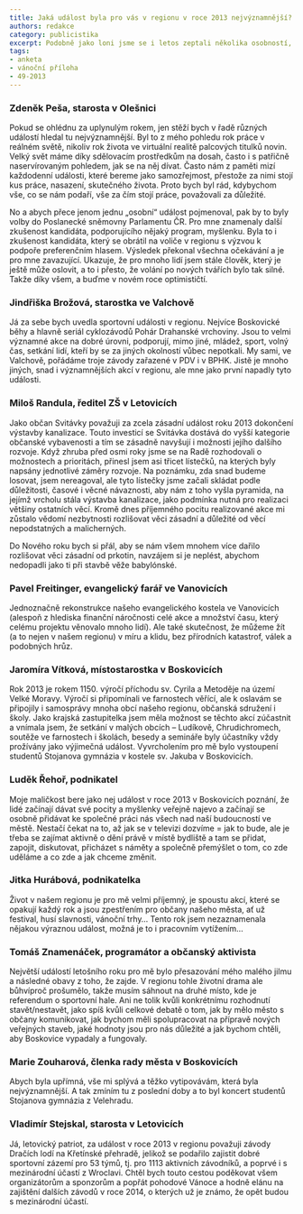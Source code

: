 ```yaml
---
title: Jaká událost byla pro vás v regionu v roce 2013 nejvýznamnější?
authors: redakce
category: publicistika
excerpt: Podobně jako loni jsme se i letos zeptali několika osobností, o kterých jsme v průběhu roku psali, jaká regionální událost pro ně byla v roce 2013 nejvýznamnější.
tags:
- anketa
- vánoční příloha
- 49-2013
---
```


### Zdeněk Peša, starosta v Olešnici

Pokud se ohlédnu za uplynulým rokem, jen stěží bych v řadě různých událostí hledal tu nejvýznamnější. Byl to z mého pohledu rok práce v reálném světě, nikoliv rok života ve virtuální realitě palcových titulků novin. Velký svět máme díky sdělovacím prostředkům na dosah, často i s patřičně naservírovaným pohledem, jak se na něj dívat. Často nám z paměti mizí každodenní události, které bereme jako samozřejmost, přestože za nimi stojí kus práce, nasazení, skutečného života. Proto bych byl rád, kdybychom vše, co se nám podaří, vše za čím stojí práce, považovali za důležité.

No a abych přece jenom jednu „osobní“ událost pojmenoval, pak by to byly volby do Poslanecké sněmovny Parlamentu ČR. Pro mne znamenaly další zkušenost kandidáta, podporujícího nějaký program, myšlenku. Byla to i zkušenost kandidáta, který se obrátil na voliče v regionu s výzvou k podpoře preferenčním hlasem. Výsledek překonal všechna očekávání a je pro mne zavazující. Ukazuje, že pro mnoho lidí jsem stále člověk, který je ještě může oslovit, a to i přesto, že volání po nových tvářích bylo tak silné. Takže díky všem, a buďme v novém roce optimističtí.

### Jindřiška Brožová, starostka ve Valchově

Já za sebe bych uvedla sportovní události v regionu. Nejvíce Boskovické běhy a hlavně seriál cyklozávodů Pohár Drahanské vrchoviny. Jsou to velmi významné akce na dobré úrovni, podporují, mimo jiné, mládež, sport, volný čas, setkání lidí, kteří by se za jiných okolností vůbec nepotkali. My sami, ve Valchově, pořádáme troje závody zařazené v PDV i v BPHK. Jistě je mnoho jiných, snad i významnějších akcí v regionu, ale mne jako první napadly tyto události.

### Miloš Randula, ředitel ZŠ v Letovicích

Jako občan Svitávky považuji za zcela zásadní událost roku 2013 dokončení výstavby kanalizace. Touto investicí se Svitávka dostává do vyšší kategorie občanské vybavenosti a tím se zásadně navyšují i možnosti jejího dalšího rozvoje. Když zhruba před osmi roky jsme se na Radě rozhodovali o možnostech a prioritách, přinesl jsem asi třicet lístečků, na kterých byly napsány jednotlivé záměry rozvoje. Na poznámku, zda snad budeme losovat, jsem nereagoval, ale tyto lístečky jsme začali skládat podle důležitosti, časové i věcné návaznosti, aby nám z toho vyšla pyramida, na jejímž vrcholu stála výstavba kanalizace, jako podmínka nutná pro realizaci většiny ostatních věcí. Kromě dnes příjemného pocitu realizované akce mi zůstalo vědomí nezbytnosti rozlišovat věci zásadní a důležité od věcí nepodstatných a malicherných.

Do Nového roku bych si přál, aby se nám všem mnohem více dařilo rozlišovat věci zásadní od prkotin, navzájem si je neplést, abychom nedopadli jako ti při stavbě věže babylónské.

### Pavel Freitinger, evangelický farář ve Vanovicích

Jednoznačně rekonstrukce našeho evangelického kostela ve Vanovicích (alespoň z hlediska finanční náročnosti celé akce a množství času, který celému projektu věnovalo mnoho lidí). Ale také skutečnost, že můžeme žít (a to nejen v našem regionu) v míru a klidu, bez přírodních katastrof, válek a podobných hrůz.

### Jaromíra Vítková, místostarostka v Boskovicích

Rok 2013 je rokem 1150. výročí příchodu sv. Cyrila a Metoděje na území Velké Moravy. Výročí si připomínali ve farnostech věřící, ale k oslavám se připojily i samosprávy mnoha obcí našeho regionu, občanská sdružení i školy. Jako krajská zastupitelka jsem měla možnost se těchto akcí zúčastnit a vnímala jsem, že setkání v malých obcích – Ludíkově, Chrudichromech, soutěže ve farnostech i školách, besedy a semináře byly účastníky vždy prožívány jako výjimečná událost. Vyvrcholením pro mě bylo vystoupení studentů Stojanova gymnázia v kostele sv. Jakuba v Boskovicích.

### Luděk Řehoř, podnikatel

Moje maličkost bere jako nej událost v roce 2013 v Boskovicích poznání, že lidé začínají dávat své pocity a myšlenky veřejně najevo a začínají se osobně přidávat ke společné práci nás všech nad naší budoucností ve městě. Nestačí čekat na to, až jak se v televizi dozvíme = jak to bude, ale je třeba se zajímat aktivně o dění právě v místě bydliště a tam se přidat, zapojit, diskutovat, přicházet s náměty a společně přemýšlet o tom, co zde uděláme a co zde a jak chceme změnit.

### Jitka Hurábová, podnikatelka

Život v našem regionu je pro mě velmi příjemný, je spoustu akcí, které se opakují každý rok a jsou zpestřením pro občany našeho města, ať už festival, husí slavnosti, vánoční trhy… Tento rok jsem nezaznamenala nějakou výraznou událost, možná je to i pracovním vytížením…

### Tomáš Znamenáček, programátor a občanský aktivista

Největší událostí letošního roku pro mě bylo přesazování mého malého jilmu a následné obavy z toho, že zajde. V regionu tohle životní drama ale bůhvíproč prošumělo, takže musím sáhnout na druhé místo, kde je referendum o sportovní hale. Ani ne tolik kvůli konkrétnímu rozhodnutí stavět/nestavět, jako spíš kvůli celkové debatě o tom, jak by mělo město s občany komunikovat, jak bychom měli spolupracovat na přípravě nových veřejných staveb, jaké hodnoty jsou pro nás důležité a jak bychom chtěli, aby Boskovice vypadaly a fungovaly.

### Marie Zouharová, členka rady města v Boskovicích
Abych byla upřímná, vše mi splývá a těžko vytipovávám, která byla nejvýznamnější. A tak zmíním tu z poslední doby a to byl koncert studentů Stojanova gymnázia z Velehradu.

### Vladimír Stejskal, starosta v Letovicích

Já, letovický patriot, za událost v roce 2013 v regionu považuji závody Dračích lodí na Křetínské přehradě, jelikož se podařilo zajistit dobré sportovní zázemí pro 53 týmů, tj. pro 1113 aktivních závodníků, a poprvé i s mezinárodní účastí z Wroclavi. Chtěl bych touto cestou poděkovat všem organizátorům a sponzorům a popřát pohodové Vánoce a hodně elánu na zajištění dalších závodů v roce 2014, o kterých už je známo, že opět budou s mezinárodní účastí.
